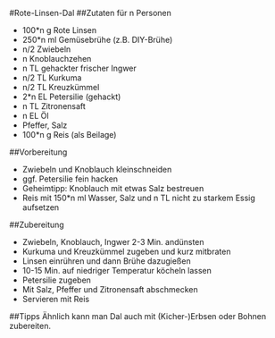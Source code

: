 #Rote-Linsen-Dal
##Zutaten für n Personen
- 100*n g Rote Linsen
- 250*n ml Gemüsebrühe (z.B. DIY-Brühe)
- n/2 Zwiebeln
- n Knoblauchzehen
- n TL gehackter frischer Ingwer
- n/2 TL Kurkuma
- n/2 TL Kreuzkümmel
- 2*n EL Petersilie (gehackt)
- n TL Zitronensaft
- n EL Öl
- Pfeffer, Salz
- 100*n g Reis (als Beilage)

##Vorbereitung
- Zwiebeln und Knoblauch kleinschneiden
- ggf. Petersilie fein hacken
- Geheimtipp: Knoblauch mit etwas Salz bestreuen
- Reis mit 150*n ml Wasser, Salz und n TL nicht zu starkem Essig aufsetzen

##Zubereitung
- Zwiebeln, Knoblauch, Ingwer 2-3 Min. andünsten
- Kurkuma und Kreuzkümmel zugeben und kurz mitbraten
- Linsen einrühren und dann Brühe dazugießen
- 10-15 Min. auf niedriger Temperatur köcheln lassen
- Petersilie zugeben
- Mit Salz, Pfeffer und Zitronensaft abschmecken
- Servieren mit Reis

##Tipps
Ähnlich kann man Dal auch mit (Kicher-)Erbsen oder Bohnen zubereiten.